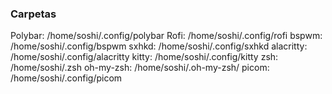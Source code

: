 ### Carpetas
Polybar: /home/soshi/.config/polybar
Rofi: /home/soshi/.config/rofi
bspwm: /home/soshi/.config/bspwm
sxhkd: /home/soshi/.config/sxhkd
alacritty: /home/soshi/.config/alacritty
kitty: /home/soshi/.config/kitty
zsh: /home/soshi/.zsh
oh-my-zsh: /home/soshi/.oh-my-zsh/ 
picom: /home/soshi/.config/picom
